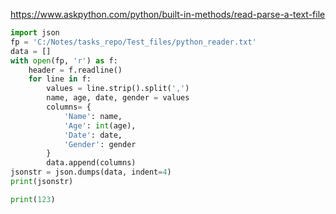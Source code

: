 https://www.askpython.com/python/built-in-methods/read-parse-a-text-file

```python
import json
fp = 'C:/Notes/tasks_repo/Test_files/python_reader.txt'
data = []
with open(fp, 'r') as f:
    header = f.readline()
    for line in f:
        values = line.strip().split(',')
        name, age, date, gender = values
        columns= {
            'Name': name,
            'Age': int(age),
            'Date': date,
            'Gender': gender
        }
        data.append(columns)
jsonstr = json.dumps(data, indent=4)
print(jsonstr)
```

```python
print(123)
```